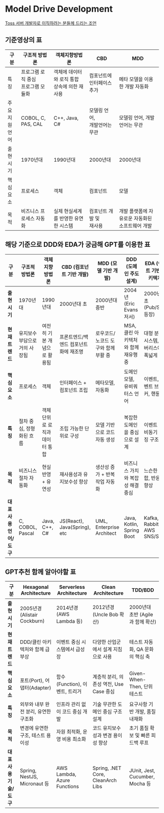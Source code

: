 # Model Drive Development
[Toss 서버 개발자로 이직하려는 분들께 드리는 조언](https://www.youtube.com/watch?v=zqgytPhmyes&t=1s)

## 기준영상의 표

| 구분          | 구조적 방법론                | 객체지향방법론                      | CBD                 | MDD                        |
| ----------- | ---------------------- | ---------------------------- | ------------------- | -------------------------- |
| 특징          | 프로그램 로직 중심<br>프로그램 모듈화 | 객체에 데이터와 로직 통합<br>상속에 의한 재사용 | 컴포넌트에 인터페이스 추가      | 메타 모델을 이용한 개발 자동화          |
| 주요<br>지원 언어 | COBOL, C, PAS, CAL     | C++, Java, C#                | 모델링 언어,<br>개발언어는 무관 | 모델링 언어, 개발언어는 무관           |
| 출현시기        | 1970년대                 | 1990년대                       | 2000년대              | 2000년대                     |
| 핵심요소        | 프로세스                   | 객체                           | 컴포넌트                | 모델                         |
| 목적          | 비즈니스 프로세스 자동화          | 실제 현실세계를 반영한 유연한 시스템         | 컴포넌트 개발 및<br>재사용    | 개발 플랫폼에 자유로운 자동화된 소프트웨어 개발 |
## 해당 기준으로 DDD와 EDA가 궁금해 GPT를 이용한 표

| **구분**          | **구조적 방법론**      | **객체지향 방법론**      | **CBD (컴포넌트 기반 개발)**         | **MDD (모델 기반 개발)**        | **DDD (도메인 주도 설계)**       | **EDA (이벤트 기반 아키텍처)**        |
| --------------- | ---------------- | ----------------- | ---------------------------- | ------------------------- | ------------------------- | ---------------------------- |
| **출현 시기**       | 1970년대           | 1990년대            | 2000년대 초                     | 2000년대 중반                 | 2004년 (Eric Evans 저서)     | 2000년대 초 (Pub/Sub 등장)        |
| **현재 트렌드**      | 유지보수 부담으로 거의 사장됨 | 여전히 기본 개념으로 활용됨   | 프론트엔드/백엔드 컴포넌트화에 재조명         | 로우코드/노코드 도구와 함께 부활 중      | MSA, 클린 아키텍처와 함께 재유행 중    | 대형 분산 시스템, 서버리스에서 폭넓게 사용     |
| **핵심 요소**       | 프로세스             | 객체                | 인터페이스 + 컴포넌트 조립              | 메타모델, 자동화                 | 도메인 모델, 유비쿼터스 언어          | 이벤트, 이벤트 브로커, 핸들러            |
| **특징**          | 절차 중심, 정형화된 흐름   | 객체 단위로 로직과 데이터 통합 | 조립 가능한 단위로 구성                | 모델 기반으로 코드 자동 생성          | 복잡한 도메인을 중심으로 설계          | 이벤트 기반 비동기 메시징 구조            |
| **목적**          | 비즈니스 절차 자동화      | 현실 반영 + 유연성       | 재사용성과 유지보수성 향상               | 생산성 증가 + 반복 작업 자동화        | 비즈니스 가치와 복잡성 해결 중심        | 느슨한 결합, 반응성 향상               |
| **대표 사용 언어/도구** | C, COBOL, Pascal | Java, C++, C#     | JS(React), Java(Spring), etc | UML, Enterprise Architect | Java, Kotlin, Spring Boot | Kafka, RabbitMQ, AWS SNS/SQS |
## GPT추천 함께 알아야할 표

| **구분**          | **Hexagonal Architecture**  | **Serverless Architecture** | **Clean Architecture**            | **TDD/BDD**                    |
| --------------- | --------------------------- | --------------------------- | --------------------------------- | ------------------------------ |
| **출현 시기**       | 2005년경 (Alistair Cockburn)  | 2014년경 (AWS Lambda 등)       | 2012년경 (Uncle Bob 확산)             | 2000년대 초반 (Agile과 함께 확산)       |
| **현재 트렌드**      | DDD/클린 아키텍처와 함께 급부상         | 이벤트 중심 시스템에서 급성장            | 다양한 산업군에서 설계 지침으로 사용              | 테스트 자동화, QA 문화의 핵심 축           |
| **핵심 요소**       | 포트(Port), 어댑터(Adapter)      | 함수(Function), 이벤트, 트리거      | 계층적 분리, 의존성 역전, Use Case 중심       | Given-When-Then, 단위 테스트        |
| **특징**          | 외부와 내부 완전 분리, 유연한 구조화       | 인프라 관리 없이 코드 중심 개발          | 기술 무관한 도메인 중심 구조 설계               | 요구사항 기반 개발, 품질 내재화             |
| **목적**          | 변경에 유연한 구조, 테스트 용이성         | 자원 최적화, 운영 비용 최소화           | 코드 유지보수성과 변경 용이성 향상               | 초기 품질 확보 및 빠른 피드백 루프           |
| **대표 사용 기술/도구** | Spring, NestJS, Micronaut 등 | AWS Lambda, Azure Functions | Spring, .NET Core, CleanArch Libs | JUnit, Jest, Cucumber, Mocha 등 |